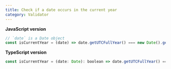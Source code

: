 ```yaml
---
title: Check if a date occurs in the current year
category: Validator
---
```


**JavaScript version**

```js
// `date` is a Date object
const isCurrentYear = (date) => date.getUTCFullYear() === new Date().getUTCFullYear();
```

**TypeScript version**

```js
const isCurrentYear = (date: Date): boolean => date.getUTCFullYear() === new Date().getUTCFullYear();
```
